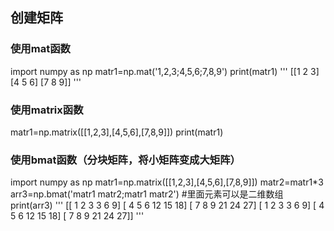 ## 创建矩阵
 ### 使用mat函数
 import numpy as np
 matr1=np.mat('1,2,3;4,5,6;7,8,9')
 print(matr1)
 '''
 [[1 2 3]
 [4 5 6]
 [7 8 9]]
 '''
 ### 使用matrix函数
  matr1=np.matrix([[1,2,3],[4,5,6],[7,8,9]])
  print(matr1)
 ### 使用bmat函数（分块矩阵，将小矩阵变成大矩阵）
 import numpy as np
 matr1=np.matrix([[1,2,3],[4,5,6],[7,8,9]])
 matr2=matr1*3
 arr3=np.bmat('matr1 matr2;matr1 matr2') #里面元素可以是二维数组
 print(arr3)
 '''
 [[ 1  2  3  3  6  9]
 [ 4  5  6 12 15 18]
 [ 7  8  9 21 24 27]
 [ 1  2  3  3  6  9]
 [ 4  5  6 12 15 18]
 [ 7  8  9 21 24 27]]
 '''
 
 
